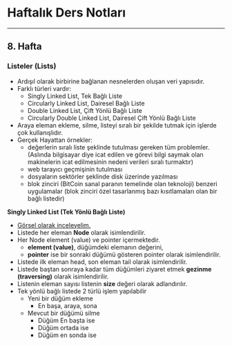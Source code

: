 # Haftalık Ders Notları
---
## 8. Hafta

### Listeler (Lists)

* Ardışıl olarak birbirine bağlanan nesnelerden oluşan veri yapısıdır.
* Farklı türleri vardır:
  * Singly Linked List, Tek Bağlı Liste
  * Circularly Linked List, Dairesel Bağlı Liste
  * Double Linked List, Çift Yönlü Bağlı Liste
  * Circularly Double Linked List, Dairesel Çift Yönlü Bağlı Liste
* Araya eleman ekleme, silme, listeyi sıralı bir şekilde tutmak için işlerde çok kullanışlıdır.
* Gerçek Hayattan örnekler:
  * değerlerin sıralı liste şeklinde tutulması gereken tüm problemler. (Aslında bilgisayar diye icat edilen ve görevi bilgi saymak olan makinelerin icat edilmesinin nedeni verileri sıralı turmaktır)
  * web tarayıcı geçmişinin tutulması
  * dosyaların sektörler şeklinde disk üzerinde yazılması
  * blok zinciri (BitCoin sanal paranın temelinde olan teknoloji) benzeri uygulamalar (blok zinciri özel tasarlanmış bazı kısıtlamaları olan bir bağlı listedir)

**Singly Linked List (Tek Yönlü Bağlı Liste)**
* [Görsel olarak inceleyelim.](https://miro.medium.com/max/970/1*f2oDQ0cdY54olxCFOIMIdQ.png)
* Listede her eleman **Node** olarak isimlendirilir.
* Her Node element (value) ve pointer içermektedir.
  * **element (value)**, düğümdeki elemanın değerini, 
  * **pointer** ise bir sonraki düğümü gösteren pointer olarak isimlendirilir.
* Listede ilk eleman head, son eleman tail olarak isimlendirilir.
* Listede baştan sonraya kadar tüm düğümleri ziyaret etmek **gezinme (traversing)** olarak isimlendirilir.
* Listenin eleman sayısı listenin **size** değeri olarak adlandırılır.
* Tek yönlü bağlı listede 2 türlü işlem yapılabilir
  * Yeni bir düğüm ekleme
    * En başa, araya, sona
  * Mevcut bir düğümü silme
    * Düğüm En başta ise
    * Düğüm ortada ise
    * Düğüm en sonda ise